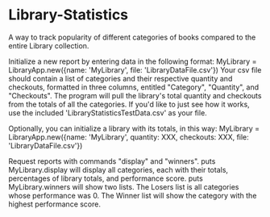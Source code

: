Library-Statistics
==================

A way to track popularity of different categories of books compared to the entire Library collection.



Initialize a new report by entering data in the following format:
MyLibrary = LibraryApp.new({name: 'MyLibrary', file: 'LibraryDataFile.csv'})
Your csv file should contain a list of categories and their respective quantity and checkouts, formatted in three columns, entitled "Category", "Quantity", and "Checkouts". The program will pull the library's total quantity and checkouts from the totals of all the categories. If you'd like to just see how it works, use the included 'LibraryStatisticsTestData.csv' as your file.

Optionally, you can initialize a library with its totals, in this way:
MyLibrary = LibraryApp.new({name: 'MyLibrary', quantity: XXX, checkouts: XXX, file: 'LibraryDataFile.csv'})

Request reports with commands "display" and "winners".
puts MyLibrary.display will display all categories, each with their totals, percentages of library totals, and performance score.
puts MyLibrary.winners will show two lists. The Losers list is all categories whose performance was 0. The Winner list will show the category with the highest performance score.